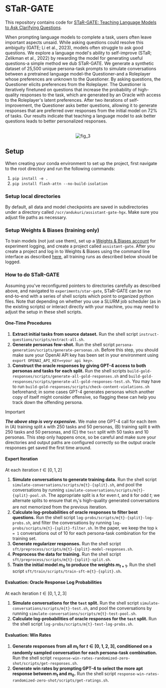 # STaR-GATE

This repository contains code for [STaR-GATE: Teaching Language Models to Ask Clarifying Questions](https://arxiv.org/abs/2403.19154). 

When prompting language models to complete a task, users often leave important aspects unsaid. While asking questions could resolve this ambiguity (GATE; Li et al., 2023), models often struggle to ask good questions. We explore a language model's ability to self-improve (STaR; Zelikman et al., 2022) by rewarding the model for generating useful questions-a simple method we dub STaR-GATE. We generate a synthetic dataset of 25,500 unique persona-task prompts to simulate conversations between a pretrained language model-the Questioner-and a Roleplayer whose preferences are unknown to the Questioner. By asking questions, the Questioner elicits preferences from the Roleplayer. The Questioner is iteratively finetuned on questions that increase the probability of high-quality responses to the task, which are generated by an Oracle with access to the Roleplayer's latent preferences. After two iterations of self-improvement, the Questioner asks better questions, allowing it to generate responses that are preferred over responses from the initial model on 72% of tasks. Our results indicate that teaching a language model to ask better questions leads to better personalized responses.

<p align="center">
  <br>
  <img src="https://github.com/scandukuri/assistant-gate/assets/87667591/7c2fe82a-04e8-4779-ab8d-c2476724ac69" alt="fig_3">
  <br>
</p>
  
## Setup

When creating your conda environment to set up the project, first navigate to the root directory and run the following commands:
1. ```pip install -e .```
2. ```pip install flash-attn --no-build-isolation```

### Setup local directories

By default, all data and model checkpoints are saved in subdirectories under a directory called `/scr/andukuri/assistant-gate-hgx`. Make sure you adjust file paths as necessary.

### Setup Weights & Biases (training only)

To train models (not just use them), set up a [Weights & Biases account](https://wandb.ai/) for experiment logging, and create a project called ```assistant-gate```. After you create a project and log in to Weights & Biases using the command line interface as described [here](https://docs.wandb.ai/ref/cli/wandb-login), all training runs as described below should be logged.

### How to do STaR-GATE

Assuming you've reconfigured pointers to directories carefully as described above, and navigated to ```experiments/star-gate```, STaR-GATE can be run end-to-end with a series of shell scripts which point to organized python files. Note that depending on whether you use a SLURM job scheduler (as in the existing scripts) or interact directly with your machine, you may need to adjust the setup in these shell scripts.

#### One-Time Procedures
1. **Extract initial tasks from source dataset.** Run the shell script ```instruct-questions/scripts/extract-all.sh```.
2. **Generate personas few-shot.** Run the shell script ```persona-generation/scripts/generate-personas.sh```. Before this step, you should make sure your OpenAI API key has been set in your environment using ```export OPENAI_API_KEY=<your api key>```.
3. **Construct the oracle responses by giving GPT-4 access to both personas and tasks for each split.** Run the shell scripts ```build-gold-responses/scripts/generate-all-gold-responses.sh``` and ```build-gold-responses/scripts/generate-all-gold-responses-test.sh```. You may have to run ```build-gold-responses/scripts/check-content-violations.sh``` beforehand; in some cases GPT-4 generates personas which another copy of itself might consider offensive, so flagging these can help you track down the offending persona.
> [!IMPORTANT]
> ***The above step is very expensive.*** We make one GPT-4 call for each item in (A) training split ```A``` with 250 tasks and 50 personas, (B) training split ```B``` with 250 tasks and 50 personas, and (C) the ```test``` split with 50 tasks and 10 personas. This step only happens once, so be careful and make sure your directories and output paths are configured correctly so the output oracle responses get saved the first time around.

#### Expert Iteration
At each iteration $t \in [0, 1, 2]$
1. **Simulate conversations to generate training data.** Run the shell script ```simulate-conversations/scripts/m{t}-{split}.sh```, and pool the conversations by running ```simulate-conversations/scripts/m{t}-{split}-pool.sh```. The appropriate split is ```A``` for even $t$, and ```B``` for odd $t$; we alternate splits to ensure that $m_t$'s high-quality generated conversations are not memorized from the previous iteration.
2. **Calculate log-probabilities of oracle responses to filter best questions.** Run the shell script ```log-probs/scripts/m{t}-{split}-log-probs.sh```, and filter the conversations by running ```log-probs/scripts/m{t}-{split}-filter.sh```. In the paper, we keep the top ```k = 1``` conversations out of 10 for each persona-task combination for the training set.
3. **Generate regularizer responses.** Run the shell script ```sft/preprocess/scripts/m{t}-{split}-model-responses.sh```.
4. **Preprocess the data for training.** Run the shell script ```sft/preprocess/scripts/m{t}-{split}-split.sh```.
5. **Train the initial model $m_0$ to produce the weights $m_{t + 1}$.** Run the shell script ```sft/train/scripts/train-sft-m{t}-{split}.sh```.
   
#### Evaluation: Oracle Response Log Probabilities
At each iteration $t \in [0, 1, 2, 3]$
1. **Simulate conversations for the ```test``` split.** Run the shell script ```simulate-conversations/scripts/m{t}-test.sh```, and pool the conversations by running ```simulate-conversations/scripts/m{t}-test-pool.sh```.
2. **Calculate log-probabilities of oracle responses for the ```test``` split.** Run the shell script ```log-probs/scripts/m{t}-test-log-probs.sh```.

#### Evaluation: Win Rates
1. **Generate responses from all $m_t$ for $t \in [0, 1, 2, 3]$, conditioned on a randomly sampled conversation for each persona-task combination.** Run the shell script ```response-win-rates-randomized-zero-shot/scripts/get-responses.sh```.
2. **Generate win rates by prompting GPT-4 to select the more apt response between $m_t$ and $m_0$.** Run the shell script ```response-win-rates-randomized-zero-shot/scripts/get-ratings.sh```.
